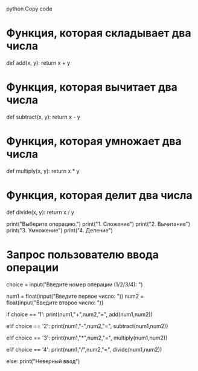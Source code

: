 python
Copy code
# Функция, которая складывает два числа
def add(x, y):
    return x + y

# Функция, которая вычитает два числа
def subtract(x, y):
    return x - y

# Функция, которая умножает два числа
def multiply(x, y):
    return x * y

# Функция, которая делит два числа
def divide(x, y):
    return x / y

print("Выберите операцию.")
print("1. Сложение")
print("2. Вычитание")
print("3. Умножение")
print("4. Деление")

# Запрос пользователю ввода операции
choice = input("Введите номер операции (1/2/3/4): ")

num1 = float(input("Введите первое число: "))
num2 = float(input("Введите второе число: "))

if choice == '1':
    print(num1,"+",num2,"=", add(num1,num2))

elif choice == '2':
    print(num1,"-",num2,"=", subtract(num1,num2))

elif choice == '3':
    print(num1,"*",num2,"=", multiply(num1,num2))

elif choice == '4':
    print(num1,"/",num2,"=", divide(num1,num2))

else:
    print("Неверный ввод")
